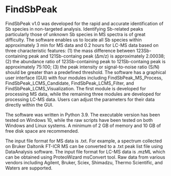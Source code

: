 # FindSbPeak
FindSbPeak v1.0 was developed for the rapid and accurate identification of Sb species in non-targeted analysis. Identifying Sb-related peaks particularly those of unknown Sb species in MS spectra is of great difficulty. The software enables us to locate all Sb species within approximately 3 min for MS data and 0.2 hours for LC-MS data based on three characteristic features: (1) the mass difference between 123Sb-containing peak and 121Sb-containg peak (Δm/z) is approximately 2.00038; (2) the abundance ratio of 123Sb-containing peak to 121Sb-containg peak is approximately 75:100; (3) the peak intensity or signal-to-noise ratio (S/N) should be greater than a predefined threshold. The software has a graphical user interface (GUI) with four modules including FindSbPeak_MS_Process, FindSbPeak_LCMS_Candidate, FindSbPeak_LCMS_Filter, and FindSbPeak_LCMS_Visualization. The first module is developed for processing MS data, while the remaining three modules are developed for processing LC-MS data. Users can adjust the parameters for their data directly within the GUI.

The software was written in Python 3.9. The executable version has been tested on Windows 10, while the raw scripts have been tested on both Windows and Linux systems. A minimum of 2 GB of memory and 10 GB of free disk space are recommended.

The input file format for MS data is .txt. For example, a spectrum collected on Bruker Daltonik FT-ICR MS can be converted to a .txt peak list file using DataAnalysis software. The input file format for LC-MS data is .mzML which can be obtained using ProteoWizard msConvert tool. Raw data from various vendors including Agilent, Bruker, Sciex, Shimadzu, Thermo Scientific, and Waters are supported.
